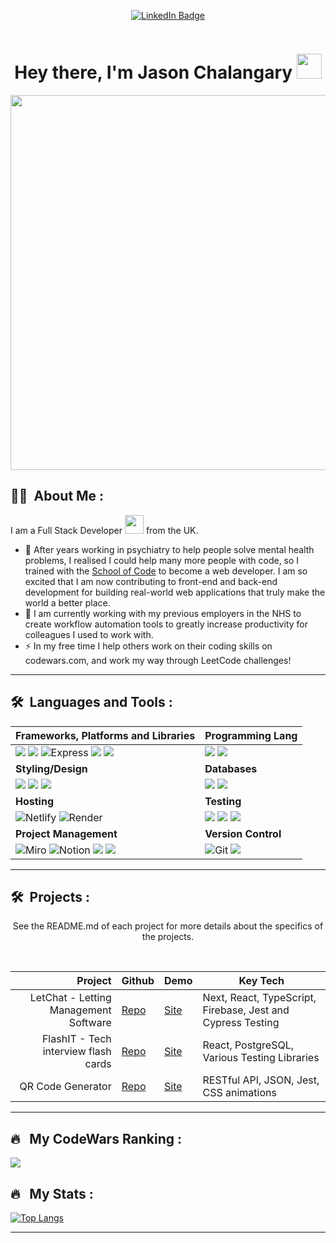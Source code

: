 <p align="center">
<a href="https://www.linkedin.com/in/jason-chalangary"><img src="https://img.shields.io/badge/LinkedIn-blue?style=for-the-badge&logo=linkedin&logoColor=white" alt="LinkedIn Badge"></a>
</p>
<p align="center"><img src="https://komarev.com/ghpvc/?username=jasonjjjc&style=flat-square&color=blue" alt=""></p>

<h1 align="center">Hey there, I'm Jason Chalangary <img src="https://media.giphy.com/media/hvRJCLFzcasrR4ia7z/giphy.gif" width="40"></h1>

<p align="center"><img src="https://media.giphy.com/media/dWesBcTLavkZuG35MI/giphy.gif" width="600"/></p>

## :man_technologist: &nbsp;About Me :

I am a Full Stack Developer <img src="https://media.giphy.com/media/WUlplcMpOCEmTGBtBW/giphy.gif" width="30"> from the UK.

- 🔭 After years working in psychiatry to help people solve mental health problems, I realised I could help many more people with code, so I trained with the <a href="https://www.schoolofcode.com/">School of Code</a> to become a web developer. I am so excited that I am now contributing to front-end and back-end development for building real-world web applications that truly make the world a better place.
- 🌱 I am currently working with my previous employers in the NHS to create workflow automation tools to greatly increase productivity for colleagues I used to work with. 
- ⚡ In my free time I help others work on their coding skills on codewars.com, and work my way through LeetCode challenges!

---

## 🛠 &nbsp;Languages and Tools :

 **Frameworks, Platforms and Libraries**  | Programming Lang |
| :--- | :--- |
| <img src="https://img.shields.io/badge/react-%2320232a.svg?style=for-the-badge&logo=react&logoColor=%2361DAFB"> <img src="https://img.shields.io/badge/Next-black?style=for-the-badge&logo=next.js&logoColor=white" >   <img src="https://img.shields.io/badge/Express-000000.svg?style=for-the-badge&logo=Express&logoColor=white" alt="Express"> <img src="https://img.shields.io/badge/typescript-%23007ACC.svg?style=for-the-badge&logo=typescript&logoColor=white"> <img src="https://img.shields.io/badge/node.js-6DA55F?style=for-the-badge&logo=node.js&logoColor=white">|   <img src="https://img.shields.io/badge/javascript-%23323330.svg?style=for-the-badge&logo=javascript&logoColor=%23F7DF1E"> <img src="https://img.shields.io/badge/html5-%23E34F26.svg?style=for-the-badge&logo=html5&logoColor=white">
| **Styling/Design** | **Databases** |
| <img src="https://img.shields.io/badge/tailwindcss-%2338B2AC.svg?style=for-the-badge&logo=tailwind-css&logoColor=white"> <img src="https://img.shields.io/badge/css3-%231572B6.svg?style=for-the-badge&logo=css3&logoColor=white"> <img src="https://img.shields.io/badge/figma-%23F24E1E.svg?style=for-the-badge&logo=figma&logoColor=white">|   <img src="https://img.shields.io/badge/MongoDB-%234ea94b.svg?style=for-the-badge&logo=mongodb&logoColor=white">   <img src="https://img.shields.io/badge/postgres-%23316192.svg?style=for-the-badge&logo=postgresql&logoColor=white">|
| **Hosting** | **Testing**|
|   <img src="https://img.shields.io/badge/netlify-%23000000.svg?style=for-the-badge&logo=netlify&logoColor=#00C7B7" alt="Netlify"> <img src="https://img.shields.io/badge/Render-%46E3B7.svg?style=for-the-badge&logo=render&logoColor=white" alt="Render"> |  <img src="https://img.shields.io/badge/-jest-%23C21325?style=for-the-badge&logo=jest&logoColor=white"> <img src="https://img.shields.io/badge/-cypress-%23E5E5E5?style=for-the-badge&logo=cypress&logoColor=058a5e"> <img src="https://img.shields.io/badge/-TestingLibrary-%23E33332?style=for-the-badge&logo=testing-library&logoColor=white"> |
| **Project Management** | **Version Control**|
|  <img src="https://img.shields.io/badge/Miro-050038?style=for-the-badge&logo=Miro&logoColor=white" alt="Miro"> <img src="https://img.shields.io/badge/Notion-000000?style=for-the-badge&logo=notion&logoColor=white" alt="Notion"> <img src="https://img.shields.io/badge/Canva-%2300C4CC.svg?style=for-the-badge&logo=Canva&logoColor=white"> <img src="https://img.shields.io/badge/Trello-%23026AA7.svg?style=for-the-badge&logo=Trello&logoColor=white"> | <img src="https://img.shields.io/badge/Git-F05032.svg?style=for-the-badge&logo=Git&logoColor=white" alt="Git"> <img src="https://img.shields.io/badge/github-%23121011.svg?style=for-the-badge&logo=github&logoColor=white">|
     
</div>

---

## 🛠 &nbsp;Projects :

<p align="center">
See the README.md of each project for more details about the specifics of the projects.

</p>
<br>


<div align="center">

|               Project |                         Github                                   |             Demo                                             | Key Tech                 |
| --------------------: | ---------------------------------------------------------- | -------------------------------------------------------- | -------------------- |
| LetChat - Letting Management Software | [Repo](https://github.com/SchoolOfCode/bc13_final-project_front-end-git-gud) | [Site](https://letchat.co.uk) | Next, React, TypeScript, Firebase, Jest and Cypress Testing    |
|          FlashIT - Tech interview flash cards | [Repo](https://github.com/jasonjjjc/flash-IT)        | [Site](https://jasonjjjc.github.io/flash-IT/)         | React, PostgreSQL, Various Testing Libraries     |
|          QR Code Generator | [Repo](https://github.com/jasonjjjc/QR-Generator)        | [Site](https://jasonjjjc.github.io/QR-Generator/)         | RESTful API, JSON, Jest, CSS animations     |


</div>

---

<!-- My codewars ranking -->
## 🔥 &nbsp; My CodeWars Ranking :
<img src="https://www.codewars.com/users/jasonary156/badges/large"/></div>

## 🔥 &nbsp; My Stats :

[![Top Langs](https://github-readme-stats.vercel.app/api/top-langs/?username=jasonjjjc&layout=compact&theme=vision-friendly-dark)](https://github.com/jasonjjjc/github-readme-stats)

---

